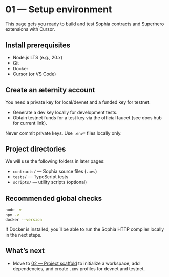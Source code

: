 # 01 — Setup environment

This page gets you ready to build and test Sophia contracts and Superhero extensions with Cursor.

## Install prerequisites
- Node.js LTS (e.g., 20.x)
- Git
- Docker
- Cursor (or VS Code)

## Create an æternity account
You need a private key for local/devnet and a funded key for testnet.

- Generate a dev key locally for development tests.
- Obtain testnet funds for a test key via the official faucet (see docs hub for current link).

Never commit private keys. Use `.env*` files locally only.

## Project directories
We will use the following folders in later pages:
- `contracts/` — Sophia source files (`.aes`)
- `tests/` — TypeScript tests
- `scripts/` — utility scripts (optional)

## Recommended global checks
```bash
node -v
npm -v
docker --version
```

If Docker is installed, you’ll be able to run the Sophia HTTP compiler locally in the next steps.

## What’s next
- Move to [02 — Project scaffold](./02-project-scaffold.md) to initialize a workspace, add dependencies, and create `.env` profiles for devnet and testnet.
